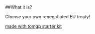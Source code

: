 ##What it is?

Choose your own renegotiated EU treaty!

[made with tomgp starter kit](http://www.toffeemilkshake.co.uk/starter-kit/)
